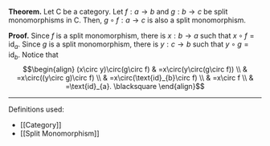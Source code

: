 **Theorem.** Let $\mathsf{C}$ be a category. Let $f:a\to b$ and $g:b\to c$ be split monomorphisms in $\mathsf{C}$. Then, $g\circ f:a\to c$ is also a split monomorphism.

**Proof.** Since $f$ is a split monomorphism, there is $x:b\to a$ such that $x\circ f=\text{id}_{a}$. Since $g$ is a split monomorphism, there is $y:c\to b$ such that $y\circ g=\text{id}_{b}$. Notice that
$$\begin{align}
(x\circ y)\circ(g\circ f) & =x\circ(y\circ(g\circ f)) \\
 & =x\circ((y\circ g)\circ f) \\
 & =x\circ(\text{id}_{b}\circ f) \\
 & =x\circ f \\
 & =\text{id}_{a}. \blacksquare
\end{align}$$
***
Definitions used:
- [[Category]]
- [[Split Monomorphism]]